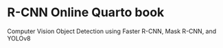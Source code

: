 # R-CNN Online Quarto book
Computer Vision Object Detection using Faster R-CNN, Mask R-CNN, and YOLOv8
